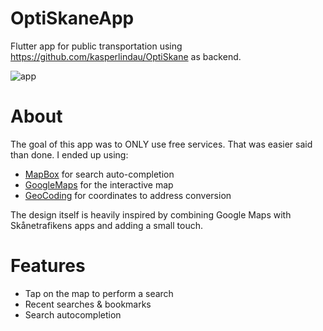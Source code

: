 # OptiSkaneApp
Flutter app for public transportation using https://github.com/kasperlindau/OptiSkane as backend.

![app](https://github.com/kasperlindau/OptiSkaneApp/assets/112329455/d7911e1d-de48-4e50-83a7-8d7d65dab7de)

# About
The goal of this app was to ONLY use free services. That was easier said than done. I ended up using:
* [MapBox](https://pub.dev/packages/mapbox_search) for search auto-completion
* [GoogleMaps](https://pub.dev/packages/google_maps_flutter) for the interactive map
* [GeoCoding](https://pub.dev/packages/geocoding) for coordinates to address conversion

The design itself is heavily inspired by combining Google Maps with Skånetrafikens apps and adding a small touch. 

# Features
* Tap on the map to perform a search
* Recent searches & bookmarks
* Search autocompletion

